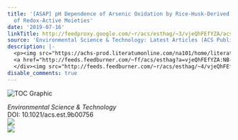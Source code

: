 ```yaml
---
title: '[ASAP] pH Dependence of Arsenic Oxidation by Rice-Husk-Derived Biochar: Roles
  of Redox-Active Moieties'
date: '2019-07-16'
linkTitle: http://feedproxy.google.com/~r/acs/esthag/~3/vjeQhFEfYZA/acs.est.9b00756
source: 'Environmental Science & Technology: Latest Articles (ACS Publications)'
description: |-
  <p><img src="https://achs-prod.literatumonline.com/na101/home/literatum/publisher/achs/journals/content/esthag/0/esthag.ahead-of-print/acs.est.9b00756/20190716/images/medium/es-2019-00756a_0006.gif" alt="TOC Graphic"/></p><div><cite>Environmental Science & Technology</cite></div><div>DOI: 10.1021/acs.est.9b00756</div><div class="feedflare">
  <a href="http://feeds.feedburner.com/~ff/acs/esthag?a=vjeQhFEfYZA:NB-QUF_CWL0:yIl2AUoC8zA"><img src="http://feeds.feedburner.com/~ff/acs/esthag?d=yIl2AUoC8zA" border="0"></img></a>
  </div><img src="http://feeds.feedburner.com/~r/acs/esthag/~4/vjeQhFEfYZA" ...
disable_comments: true
---
```

<p><img src="https://achs-prod.literatumonline.com/na101/home/literatum/publisher/achs/journals/content/esthag/0/esthag.ahead-of-print/acs.est.9b00756/20190716/images/medium/es-2019-00756a_0006.gif" alt="TOC Graphic"/></p><div><cite>Environmental Science & Technology</cite></div><div>DOI: 10.1021/acs.est.9b00756</div><div class="feedflare">
<a href="http://feeds.feedburner.com/~ff/acs/esthag?a=vjeQhFEfYZA:NB-QUF_CWL0:yIl2AUoC8zA"><img src="http://feeds.feedburner.com/~ff/acs/esthag?d=yIl2AUoC8zA" border="0"></img></a>
</div><img src="http://feeds.feedburner.com/~r/acs/esthag/~4/vjeQhFEfYZA" ...